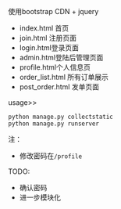 使用bootstrap CDN + jquery

 - index.html 首页
 - join.html 注册页面
 - login.html登录页面
 - admin.html登陆后管理页面
 - profile.html个人信息页
 - order_list.html 所有订单展示
 - post_order.html 发单页面

usage>>  
```
python manage.py collectstatic
python manage.py runserver
```

注：  
 - 修改密码在`/profile`

TODO:
 - 确认密码
 - 进一步模块化